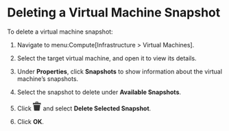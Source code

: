 # Deleting a Virtual Machine Snapshot

To delete a virtual machine snapshot:

1.  Navigate to menu:Compute\[Infrastructure \> Virtual Machines\].

2.  Select the target virtual machine, and open it to view its details.

3.  Under **Properties**, click **Snapshots** to show information about
    the virtual machine’s snapshots.

4.  Select the snapshot to delete under **Available Snapshots**.

5.  Click ![1861](/images/1861.png) and select **Delete Selected
    Snapshot**.

6.  Click **OK**.
